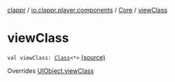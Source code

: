 [clappr](../../index.md) / [io.clappr.player.components](../index.md) / [Core](index.md) / [viewClass](.)

# viewClass

`val viewClass: `[`Class`](http://docs.oracle.com/javase/6/docs/api/java/lang/Class.html)`<*>` [(source)](https://github.com/clappr/clappr-android/tree/dev/clappr/src/main/kotlin/io/clappr/player/components/Core.kt#L62)

Overrides [UIObject.viewClass](../../io.clappr.player.base/-u-i-object/view-class.md)

